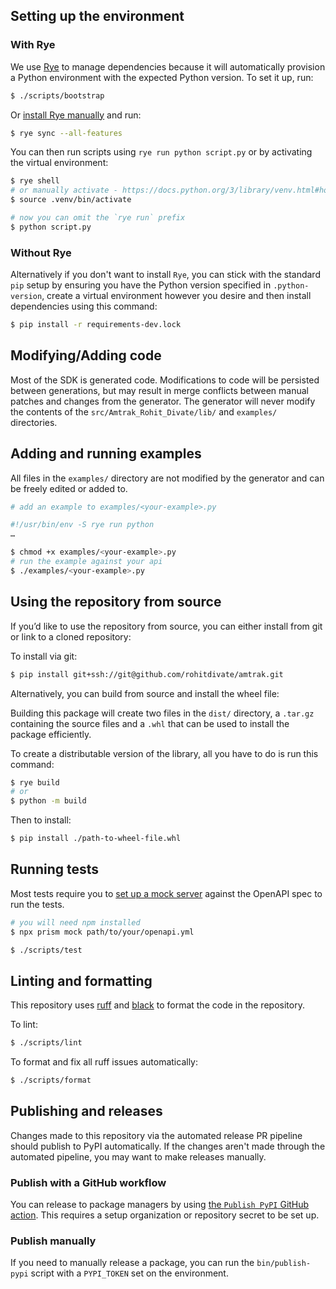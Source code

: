 ## Setting up the environment

### With Rye

We use [Rye](https://rye.astral.sh/) to manage dependencies because it will automatically provision a Python environment with the expected Python version. To set it up, run:

```sh
$ ./scripts/bootstrap
```

Or [install Rye manually](https://rye.astral.sh/guide/installation/) and run:

```sh
$ rye sync --all-features
```

You can then run scripts using `rye run python script.py` or by activating the virtual environment:

```sh
$ rye shell
# or manually activate - https://docs.python.org/3/library/venv.html#how-venvs-work
$ source .venv/bin/activate

# now you can omit the `rye run` prefix
$ python script.py
```

### Without Rye

Alternatively if you don't want to install `Rye`, you can stick with the standard `pip` setup by ensuring you have the Python version specified in `.python-version`, create a virtual environment however you desire and then install dependencies using this command:

```sh
$ pip install -r requirements-dev.lock
```

## Modifying/Adding code

Most of the SDK is generated code. Modifications to code will be persisted between generations, but may
result in merge conflicts between manual patches and changes from the generator. The generator will never
modify the contents of the `src/Amtrak_Rohit_Divate/lib/` and `examples/` directories.

## Adding and running examples

All files in the `examples/` directory are not modified by the generator and can be freely edited or added to.

```py
# add an example to examples/<your-example>.py

#!/usr/bin/env -S rye run python
…
```

```sh
$ chmod +x examples/<your-example>.py
# run the example against your api
$ ./examples/<your-example>.py
```

## Using the repository from source

If you’d like to use the repository from source, you can either install from git or link to a cloned repository:

To install via git:

```sh
$ pip install git+ssh://git@github.com/rohitdivate/amtrak.git
```

Alternatively, you can build from source and install the wheel file:

Building this package will create two files in the `dist/` directory, a `.tar.gz` containing the source files and a `.whl` that can be used to install the package efficiently.

To create a distributable version of the library, all you have to do is run this command:

```sh
$ rye build
# or
$ python -m build
```

Then to install:

```sh
$ pip install ./path-to-wheel-file.whl
```

## Running tests

Most tests require you to [set up a mock server](https://github.com/stoplightio/prism) against the OpenAPI spec to run the tests.

```sh
# you will need npm installed
$ npx prism mock path/to/your/openapi.yml
```

```sh
$ ./scripts/test
```

## Linting and formatting

This repository uses [ruff](https://github.com/astral-sh/ruff) and
[black](https://github.com/psf/black) to format the code in the repository.

To lint:

```sh
$ ./scripts/lint
```

To format and fix all ruff issues automatically:

```sh
$ ./scripts/format
```

## Publishing and releases

Changes made to this repository via the automated release PR pipeline should publish to PyPI automatically. If
the changes aren't made through the automated pipeline, you may want to make releases manually.

### Publish with a GitHub workflow

You can release to package managers by using [the `Publish PyPI` GitHub action](https://www.github.com/rohitdivate/amtrak/actions/workflows/publish-pypi.yml). This requires a setup organization or repository secret to be set up.

### Publish manually

If you need to manually release a package, you can run the `bin/publish-pypi` script with a `PYPI_TOKEN` set on
the environment.
